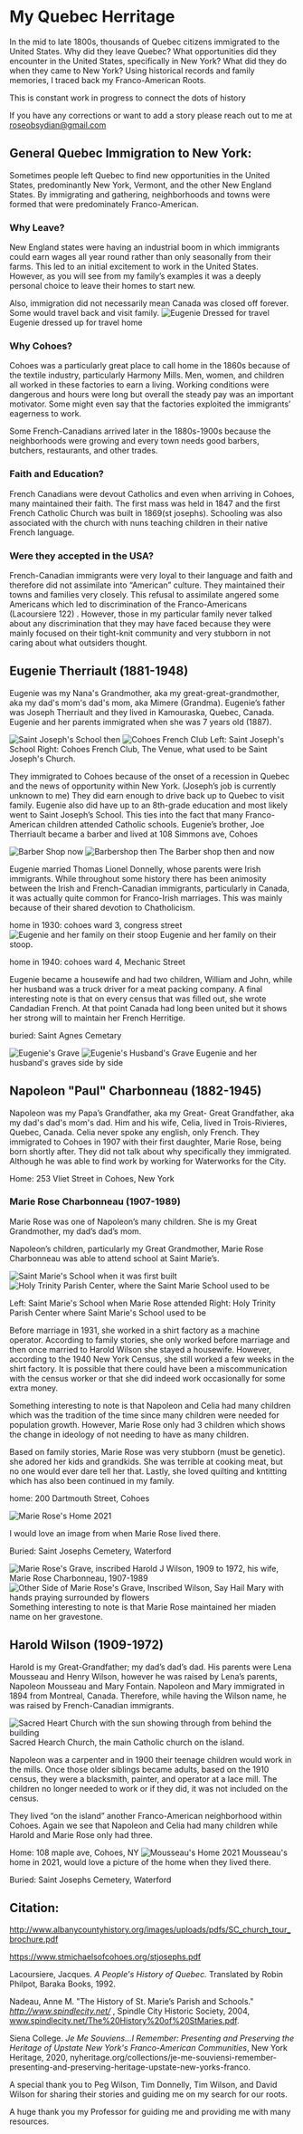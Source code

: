 # My Quebec Herritage
In the mid to late 1800s, thousands of Quebec citizens immigrated to the United States. Why did they leave Quebec? What opportunities did they encounter in the United States, specifically in New York? What did they do when they came to New York? Using historical records and family memories, I traced back my Franco-American Roots. 

This is constant work in progress to connect the dots of history

If you have any corrections or want to add a story please reach out to me at roseobsydian@gmail.com

## General Quebec Immigration to New York:
Sometimes people left Quebec to find new opportunities in the United States, predominantly New York, Vermont, and the other New England States. By immigrating and gathering, neighborhoods and towns were formed that were predominately Franco-American.
### Why Leave?
New England states were having an industrial boom in which immigrants could earn wages all year round rather than only seasonally from their farms. This led to an initial excitement to work in the United States. However, as you will see from my family’s examples it was a deeply personal choice to leave their homes to start new. 

Also, immigration did not necessarily mean Canada was closed off forever. Some would travel back and visit family.
![Eugenie Dressed for travel](/QuebecImages/EugenieQuebec)
Eugenie dressed up for travel home

### Why Cohoes?
Cohoes was a particularly great place to call home in the 1860s because of the textile industry, particularly Harmony Mills. Men, women, and children all worked in these factories to earn a living. Working conditions were dangerous and hours were long but overall the steady pay was an important motivator. Some might even say that the factories exploited the immigrants’ eagerness to work.

Some French-Canadians arrived later in the 1880s-1900s because the neighborhoods were growing and every town needs good barbers, butchers, restaurants, and other trades. 
### Faith and Education?
French Canadians were devout Catholics and even when arriving in Cohoes, many maintained their faith. The first mass was held in 1847 and the first French Catholic Church was built in 1869(st josephs). Schooling was also associated with the church with nuns teaching children in their native French language. 
### Were they accepted in the USA?
French-Canadian immigrants were very loyal to their language and faith and therefore did not assimilate into “American” culture. They maintained their towns and families very closely. This refusal to assimilate angered some Americans which led to discrimination of the Franco-Americans (Lacoursiere 122) . However, those in my particular family never talked about any discrimination that they may have faced because they were mainly focused on their tight-knit community and very stubborn in not caring about what outsiders thought.

## Eugenie Therriault (1881-1948)
Eugenie was my Nana's Grandmother, aka my great-great-grandmother, aka my dad's mom's dad's mom, aka Mimere (Grandma). Eugenie’s father was Joseph Therriault and they lived in Kamouraska, Quebec, Canada. Eugenie and her parents immigrated when she was 7 years old (1887). 

![Saint Joseph's School then](/QuebecImages/StJosephSchool.jpg)
![Cohoes French Club](/QuebecImages/CohoesFrenchClub.jpg)
Left: Saint Joseph's School
Right: Cohoes French Club, The Venue, what used to be Saint Joseph's Church.

They immigrated to Cohoes because of the onset of a recession in Quebec and the news of opportunity within New York. (Joseph’s job is currently unknown to me) They did earn enough to drive back up to Quebec to visit family. Eugenie also did have up to an 8th-grade education and most likely went to Saint Joseph’s School. This ties into the fact that many Franco-American children attended Catholic schools. Eugenie’s brother, Joe Therriault became a barber and lived at 108 Simmons ave, Cohoes

![Barber Shop now](/QuebecImages/ETherriaultBarberHouse.jpg)
![Barbershop then](/QuebecImages/ETherriaultBarber.jpg)
The Barber shop then and now

Eugenie married Thomas Lionel Donnelly, whose parents were Irish immigrants. While throughout some history there has been animosity between the Irish and French-Canadian immigrants, particularly in Canada, it was actually quite common for Franco-Irish marriages. This was mainly because of their shared devotion to Chatholicism. 

home in 1930: cohoes ward 3, congress street
![Eugenie and her family on their stoop](/QuebecImages/EugenieStoop.jpg)
Eugenie and her family on their stoop.


home in 1940: cohoes ward 4, Mechanic Street

Eugenie became a housewife and had two children, William and John, while her husband was a truck driver for a meat packing company. A final interesting note is that on every census that was filled out, she wrote Candadian French. At that point Canada had long been united but it shows her strong will to maintain her French Herritige. 

buried: Saint Agnes Cemetary

![Eugenie's Grave](/QuebecImages/EugenieGrave.jpg)
![Eugenie's Husband's Grave](/QuebecImages/EugenieHusbandGrave.jpg)
Eugenie and her husband's graves side by side

## Napoleon "Paul" Charbonneau (1882-1945)
Napoleon was my Papa’s Grandfather, aka my Great- Great Grandfather, aka my dad's dad's mom's dad. Him and his wife, Celia, lived in Trois-Rivieres, Quebec, Canada. Celia never spoke any english, only French. They immigrated to Cohoes in 1907 with their first daughter, Marie Rose, being born shortly after. They did not talk about why specifically they immigrated. Although he was able to find work by working for Waterworks for the City.

Home:  253 Vliet Street in Cohoes, New York

### Marie Rose Charbonneau (1907-1989)
Marie Rose was one of Napoleon’s many children. She is my Great Grandmother, my dad’s dad’s mom.

Napoleon’s children, particularly my Great Grandmother, Marie Rose Charbonneau was able to attend school at Saint Marie’s. 

![Saint Marie's School when it was first built](/QuebecImages/OldStMarie.jpg)
![Holy Trinity Parish Center, where the Saint Marie School used to be](/QuebecImages/StMarieSchool.jpg)

Left: Saint Marie's School when Marie Rose attended 
Right: Holy Trinity Parish Center where Saint Marie's School used to be

Before marriage in 1931, she worked in a shirt factory as a machine operator. According to family stories, she only worked before marriage and then once married to Harold Wilson she stayed a housewife. However, according to the 1940 New York Census, she still worked a few weeks in the shirt factory. It is possible that there could have been a miscommunication with the census worker or that she did indeed work occasionally for some extra money. 

Something interesting to note is that Napoleon and Celia had many children which was the tradition of the time since many children were needed for population growth. However, Marie Rose only had 3 children which shows the change in ideology of not needing to have as many children.


Based on family stories, Marie Rose was very stubborn (must be genetic). she adored her kids and grandkids. She was terrible at cooking meat, but no one would ever dare tell her that. Lastly, she loved quilting and kntitting which has also been continued in my family. 

home: 200 Dartmouth Street, Cohoes

![Marie Rose's Home 2021](/QuebecImages/MarieHome.jpg)

I would love an image from when Marie Rose lived there.


Buried: Saint Josephs Cemetery, Waterford

![Marie Rose's Grave, inscribed Harold J Wilson, 1909 to 1972, his wife, Marie Rose Charbonneau, 1907-1989](/QuebecImages/MarieGrave.jpg)
![Other Side of Marie Rose's Grave, Inscribed Wilson, Say Hail Mary with hands praying surrounded by flowers](/QuebecImages/WilsonGrave.jpg)
Something interesting to note is that Marie Rose maintained her miaden name on her gravestone.

## Harold Wilson (1909-1972)
Harold is my Great-Grandfather; my dad’s dad’s dad. His parents were Lena Mousseau and Henry Wilson, however he was raised by Lena’s parents, Napoleon Mousseau and Mary Fontain. Napoleon and Mary immigrated in 1894 from Montreal, Canada. Therefore, while having the Wilson name, he was raised by French-Canadian immigrants. 

![Sacred Heart Church with the sun showing through from behind the building](/QuebecImages/SacredHeart.jpg)
Sacred Hearch Church, the main Catholic church on the island.

Napoleon was a carpenter and in 1900 their teenage children would work in the mills. Once those older siblings became adults, based on the 1910 census, they were a blacksmith, painter, and operator at a lace mill. The children no longer needed to work or if they did, it was not included on the census.

They lived “on the island” another Franco-American neighborhood within Cohoes. Again we see that Napoleon and Celia had many children while Harold and Marie Rose only had three.
 
Home: 108 maple ave, Cohoes, NY
![Mousseau's Home 2021](/QuebecImages/MousseauHome.jpg)
Mousseau's home in 2021, would love a picture of the home when they lived there.
 
Buried: Saint Josephs Cemetery, Waterford



## Citation:

http://www.albanycountyhistory.org/images/uploads/pdfs/SC_church_tour_brochure.pdf

https://www.stmichaelsofcohoes.org/stjosephs.pdf

Lacoursiere, Jacques. *A People's History of Quebec.* Translated by Robin Philpot, Baraka Books, 1992.

Nadeau, Anne M. "The History of St. Marie’s Parish and Schools." *http://www.spindlecity.net/* , Spindle City Historic Society, 2004, www.spindlecity.net/The%20History%20of%20StMaries.pdf.

Siena College. *Je Me Souviens...I Remember: Presenting and Preserving the Heritage of Upstate New York's Franco-American Communities*, New York Heritage, 2020, nyheritage.org/collections/je-me-souviensi-remember-presenting-and-preserving-heritage-upstate-new-yorks-franco.


A special thank you to Peg Wilson, Tim Donnelly, Tim Wilson, and David Wilson for sharing their stories and guiding me on my search for our roots.

A huge thank you my Professor for guiding me and providing me with many resources.